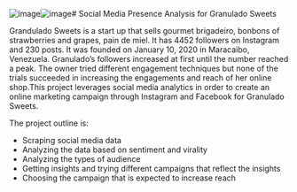 ![image](https://github.com/larabaltaji/Social-Media-Presence-Analysis-for-Granulado-Sweets-/assets/114401660/80668330-e986-4e0f-a458-5143341ee2a6)![image](https://github.com/larabaltaji/Social-Media-Presence-Analysis-for-Granulado-Sweets-/assets/114401660/9a0bcb12-f606-4089-a6c2-b0adeb64efd6)# Social Media Presence Analysis for Granulado Sweets 

Grandulado Sweets is a  start up that sells gourmet brigadeiro, bonbons of strawberries and grapes, pain de miel. It has 4452 followers on Instagram and 230 posts. It was founded on January 10, 2020 in Maracaibo, Venezuela. Granulado’s followers increased at first until the number reached a peak. The owner tried different engagement techniques but none of the trials succeeded in increasing the engagements and reach of her online shop.This project leverages social media analytics in order to create an online marketing campaign through Instagram and Facebook for Granulado Sweets. 

The project outline is:
- Scraping social media data
- Analyzing the data based on sentiment and virality
- Analyzing the types of audience
- Getting insights and trying different campaigns that reflect the insights 
- Choosing the campaign that is expected to increase reach 







